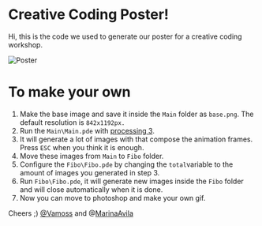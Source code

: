 # Creative Coding Poster!

Hi, this is the code we used to generate our poster for a creative coding workshop.

![Poster](/result.gif)


# To make your own

1. Make the base image and save it inside the `Main` folder as `base.png`. The default resolution is `842x1192px.`
2. Run the `Main\Main.pde` with [processing 3](https://processing.org/download/).
3. It will generate a lot of images with that compose the animation frames. Press `ESC` when you think it is enough.
4. Move these images from `Main` to `Fibo` folder.
5. Configure the `Fibo\Fibo.pde` by changing the `total`variable to the amount of images you generated in step 3.
6. Run `Fibo\Fibo.pde`, it will generate new images inside the `Fibo` folder and will close automatically when it is done.
7. Now you can move to photoshop and make your own gif.

Cheers ;) 
[@Vamoss](https://github.com/Vamoss/) and @[MarinaAvila](https://github.com/MarinaAvila)